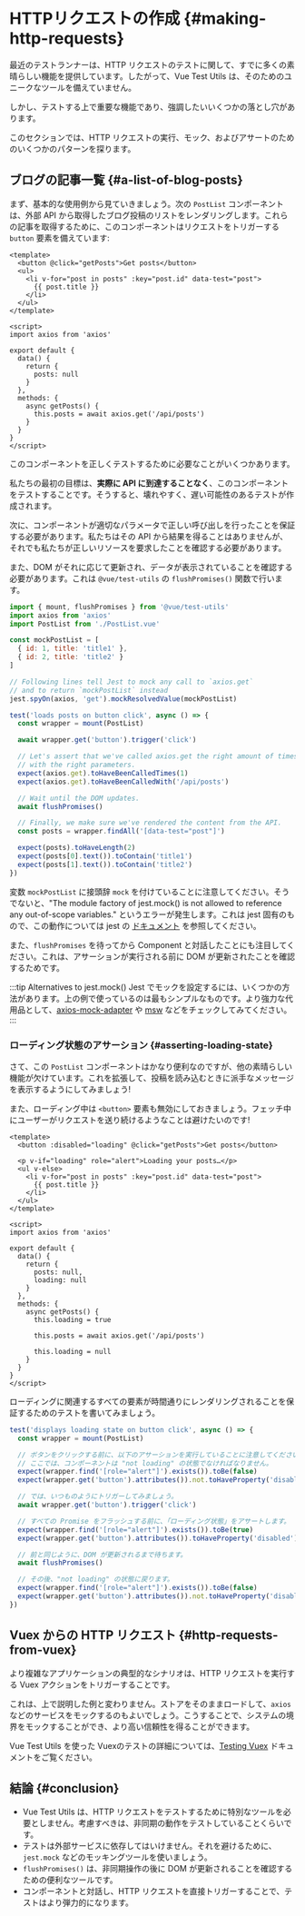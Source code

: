 # HTTPリクエストの作成 {#making-http-requests}

最近のテストランナーは、HTTP リクエストのテストに関して、すでに多くの素晴らしい機能を提供しています。したがって、Vue Test Utils は、そのためのユニークなツールを備えていません。

しかし、テストする上で重要な機能であり、強調したいいくつかの落とし穴があります。

このセクションでは、HTTP リクエストの実行、モック、およびアサートのためのいくつかのパターンを探ります。

## ブログの記事一覧 {#a-list-of-blog-posts}

まず、基本的な使用例から見ていきましょう。次の `PostList` コンポーネントは、外部 API から取得したブログ投稿のリストをレンダリングします。これらの記事を取得するために、このコンポーネントはリクエストをトリガーする `button` 要素を備えています:

```vue
<template>
  <button @click="getPosts">Get posts</button>
  <ul>
    <li v-for="post in posts" :key="post.id" data-test="post">
      {{ post.title }}
    </li>
  </ul>
</template>

<script>
import axios from 'axios'

export default {
  data() {
    return {
      posts: null
    }
  },
  methods: {
    async getPosts() {
      this.posts = await axios.get('/api/posts')
    }
  }
}
</script>
```

このコンポーネントを正しくテストするために必要なことがいくつかあります。

私たちの最初の目標は、**実際に API に到達することなく**、このコンポーネントをテストすることです。そうすると、壊れやすく、遅い可能性のあるテストが作成されます。

次に、コンポーネントが適切なパラメータで正しい呼び出しを行ったことを保証する必要があります。私たちはその API から結果を得ることはありませんが、それでも私たちが正しいリソースを要求したことを確認する必要があります。

また、DOM がそれに応じて更新され、データが表示されていることを確認する必要があります。これは `@vue/test-utils` の `flushPromises()` 関数で行います。

```js
import { mount, flushPromises } from '@vue/test-utils'
import axios from 'axios'
import PostList from './PostList.vue'

const mockPostList = [
  { id: 1, title: 'title1' },
  { id: 2, title: 'title2' }
]

// Following lines tell Jest to mock any call to `axios.get`
// and to return `mockPostList` instead
jest.spyOn(axios, 'get').mockResolvedValue(mockPostList)

test('loads posts on button click', async () => {
  const wrapper = mount(PostList)

  await wrapper.get('button').trigger('click')

  // Let's assert that we've called axios.get the right amount of times and
  // with the right parameters.
  expect(axios.get).toHaveBeenCalledTimes(1)
  expect(axios.get).toHaveBeenCalledWith('/api/posts')

  // Wait until the DOM updates.
  await flushPromises()

  // Finally, we make sure we've rendered the content from the API.
  const posts = wrapper.findAll('[data-test="post"]')

  expect(posts).toHaveLength(2)
  expect(posts[0].text()).toContain('title1')
  expect(posts[1].text()).toContain('title2')
})
```

変数 `mockPostList` に接頭辞 `mock` を付けていることに注意してください。そうでないと、"The module factory of jest.mock() is not allowed to reference any out-of-scope variables." というエラーが発生します。これは jest 固有のもので、この動作については jest の [ドキュメント](https://jestjs.io/docs/es6-class-mocks#calling-jestmock-with-the-module-factory-parameter) を参照してください。

また、`flushPromises` を待ってから Component と対話したことにも注目してください。これは、アサーションが実行される前に DOM が更新されたことを確認するためです。

:::tip Alternatives to jest.mock()
Jest でモックを設定するには、いくつかの方法があります。上の例で使っているのは最もシンプルなものです。より強力な代用品として、[axios-mock-adapter](https://github.com/ctimmerm/axios-mock-adapter) や [msw](https://github.com/mswjs/msw) などをチェックしてみてください。
:::

### ローディング状態のアサーション {#asserting-loading-state}

さて、この `PostList` コンポーネントはかなり便利なのですが、他の素晴らしい機能が欠けています。これを拡張して、投稿を読み込むときに派手なメッセージを表示するようにしてみましょう!

また、ローディング中は `<button>` 要素も無効にしておきましょう。フェッチ中にユーザーがリクエストを送り続けるようなことは避けたいのです!

```vue {2,4,19,24,28}
<template>
  <button :disabled="loading" @click="getPosts">Get posts</button>

  <p v-if="loading" role="alert">Loading your posts…</p>
  <ul v-else>
    <li v-for="post in posts" :key="post.id" data-test="post">
      {{ post.title }}
    </li>
  </ul>
</template>

<script>
import axios from 'axios'

export default {
  data() {
    return {
      posts: null,
      loading: null
    }
  },
  methods: {
    async getPosts() {
      this.loading = true

      this.posts = await axios.get('/api/posts')

      this.loading = null
    }
  }
}
</script>
```

ローディングに関連するすべての要素が時間通りにレンダリングされることを保証するためのテストを書いてみましょう。

```js
test('displays loading state on button click', async () => {
  const wrapper = mount(PostList)

  // ボタンをクリックする前に、以下のアサーションを実行していることに注意してください。
  // ここでは、コンポーネントは "not loading" の状態でなければなりません。
  expect(wrapper.find('[role="alert"]').exists()).toBe(false)
  expect(wrapper.get('button').attributes()).not.toHaveProperty('disabled')

  // では、いつものようにトリガーしてみましょう。
  await wrapper.get('button').trigger('click')

  // すべての Promise をフラッシュする前に、「ローディング状態」をアサートします。
  expect(wrapper.find('[role="alert"]').exists()).toBe(true)
  expect(wrapper.get('button').attributes()).toHaveProperty('disabled')

  // 前と同じように、DOM が更新されるまで待ちます。
  await flushPromises()

  // その後、"not loading" の状態に戻ります。
  expect(wrapper.find('[role="alert"]').exists()).toBe(false)
  expect(wrapper.get('button').attributes()).not.toHaveProperty('disabled')
})
```

## Vuex からの HTTP リクエスト {#http-requests-from-vuex}

より複雑なアプリケーションの典型的なシナリオは、HTTP リクエストを実行する Vuex アクションをトリガーすることです。

これは、上で説明した例と変わりません。ストアをそのままロードして、`axios` などのサービスをモックするのもよいでしょう。こうすることで、システムの境界をモックすることができ、より高い信頼性を得ることができます。

Vue Test Utils を使った Vuexのテストの詳細については、[Testing Vuex](vuex.md) ドキュメントをご覧ください。

## 結論 {#conclusion}

- Vue Test Utils は、HTTP リクエストをテストするために特別なツールを必要としません。考慮すべきは、非同期の動作をテストしていることくらいです。
- テストは外部サービスに依存してはいけません。それを避けるために、`jest.mock` などのモッキングツールを使いましょう。
- `flushPromises()` は、非同期操作の後に DOM が更新されることを確認するための便利なツールです。
- コンポーネントと対話し、HTTP リクエストを直接トリガーすることで、テストはより弾力的になります。
